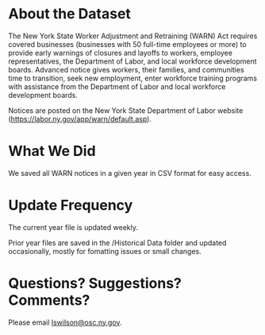 # About the Dataset

The New York State Worker Adjustment and Retraining (WARN) Act requires covered businesses (businesses with 50 full-time employees or more) to provide early warnings of closures and layoffs to workers, employee representatives, the Department of Labor, and local workforce development boards. Advanced notice gives workers, their families, and communities time to transition, seek new employment, enter workforce training programs with assistance from the Department of Labor and local workforce development boards.

Notices are posted on the New York State Department of Labor website (https://labor.ny.gov/app/warn/default.asp).

# What We Did

We saved all WARN notices in a given year in CSV format for easy access.

# Update Frequency

The current year file is updated weekly.

Prior year files are saved in the /Historical Data folder and updated occasionally, mostly for fomatting issues or small changes.

# Questions? Suggestions? Comments?

Please email lswilson@osc.ny.gov.



